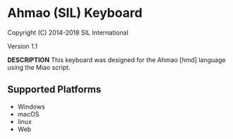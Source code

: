 Ahmao (SIL) Keyboard
=====================

Copyright (C) 2014-2018 SIL International

Version 1.1

__DESCRIPTION__
This keyboard was designed for the Ahmao [hmd] language using the Miao script.

Supported Platforms
-------------------
 * Windows
 * macOS
 * linux
 * Web
